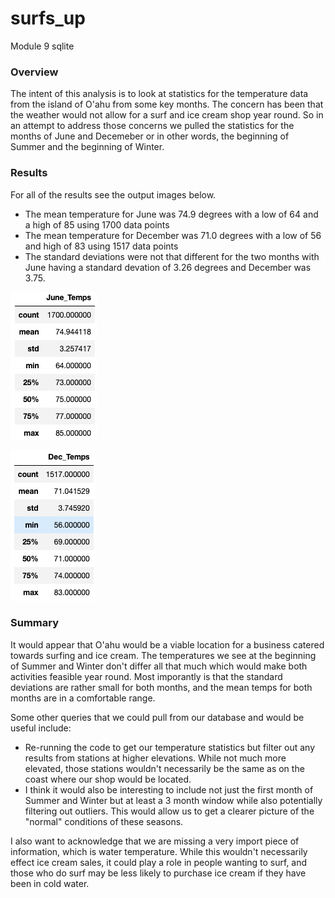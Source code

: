 # surfs_up
Module 9 sqlite

### Overview
The intent of this analysis is to look at statistics for the temperature data from the island of O'ahu from some key months.  The concern has been that the weather would not allow for a surf and ice cream shop year round.  So in an attempt to address those concerns we pulled the statistics for the months of June and Decemeber or in other words, the beginning of Summer and the beginning of Winter.

### Results
For all of the results see the output images below.
- The mean temperature for June was 74.9 degrees with a low of 64 and a high of 85 using 1700 data points
- The mean temperature for December was 71.0 degrees with a low of 56 and high of 83 using 1517 data points
- The standard deviations were not that different for the two months with June having a standard devation of 3.26 degrees and December was 3.75.

![June Statistics](Module9Challenge/June_stats.png)

![December Statistics](Module9Challenge/Dec_stats.png)

### Summary
It would appear that O'ahu would be a viable location for a business catered towards surfing and ice cream.  The temperatures we see at the beginning of Summer and Winter don't differ all that much which would make both activities feasible year round.  Most imporantly is that the standard deviations are rather small for both months, and the mean temps for both months are in a comfortable range.

Some other queries that we could pull from our database and would be useful include:
- Re-running the code to get our temperature statistics but filter out any results from stations at higher elevations.  While not much more elevated, those stations wouldn't necessarily be the same as on the coast where our shop would be located.
- I think it would also be interesting to include not just the first month of Summer and Winter but at least a 3 month window while also potentially filtering out outliers.  This would allow us to get a clearer picture of the "normal" conditions of these seasons.

I also want to acknowledge that we are missing a very import piece of information, which is water temperature.  While this wouldn't necessarily effect ice cream sales, it could play a role in people wanting to surf, and those who do surf may be less likely to purchase ice cream if they have been in cold water.
